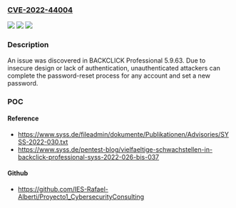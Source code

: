 ### [CVE-2022-44004](https://cve.mitre.org/cgi-bin/cvename.cgi?name=CVE-2022-44004)
![](https://img.shields.io/static/v1?label=Product&message=n%2Fa&color=blue)
![](https://img.shields.io/static/v1?label=Version&message=n%2Fa&color=blue)
![](https://img.shields.io/static/v1?label=Vulnerability&message=n%2Fa&color=brighgreen)

### Description

An issue was discovered in BACKCLICK Professional 5.9.63. Due to insecure design or lack of authentication, unauthenticated attackers can complete the password-reset process for any account and set a new password.

### POC

#### Reference
- https://www.syss.de/fileadmin/dokumente/Publikationen/Advisories/SYSS-2022-030.txt
- https://www.syss.de/pentest-blog/vielfaeltige-schwachstellen-in-backclick-professional-syss-2022-026-bis-037

#### Github
- https://github.com/IES-Rafael-Alberti/Proyecto1_CybersecurityConsulting

